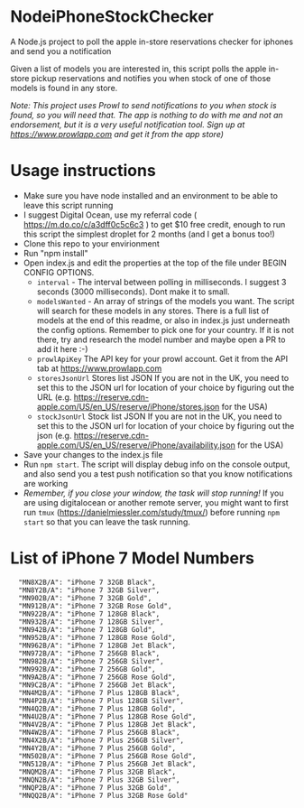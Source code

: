 # NodeiPhoneStockChecker
A Node.js project to poll the apple in-store reservations checker for iphones and send you a notification

Given a list of models you are interested in, this script polls the apple in-store pickup reservations and notifies you when stock of one of those models is found in any store.

_Note: This project uses Prowl to send notifications to you when stock is found, so you will need that. The app is nothing to do with me and not an endorsement, but it is a very useful notification tool. Sign up at https://www.prowlapp.com and get it from the app store)_

# Usage instructions
* Make sure you have node installed and an environment to be able to leave this script running
* I suggest Digital Ocean, use my referral code ( https://m.do.co/c/a3dff0c5c6c3 ) to get $10 free credit, enough to run this script the simplest droplet for 2 months (and I get a bonus too!)
* Clone this repo to your envirionment
* Run "npm install"
* Open index.js and edit the properties at the top of the file under BEGIN CONFIG OPTIONS.
  * `interval` - The interval between polling in milliseconds. I suggest 3 seconds (3000 milliseconds). Dont make it to small.
  * `modelsWanted` - An array of strings of the models you want. The script will search for these models in any stores. There is a full list of models at the end of this readme, or also in index.js just underneath the config options. Remember to pick one for your country. If it is not there, try and research the model number and maybe open a PR to add it here :-)
  * `prowlApiKey` The API key for your prowl account. Get it from the API tab at https://www.prowlapp.com
  * `storesJsonUrl` Stores list JSON If you are not in the UK, you need to set this to the JSON url for location of your choice by figuring out the URL (e.g. https://reserve.cdn-apple.com/US/en_US/reserve/iPhone/stores.json for the USA)
  * `stockJsonUrl`  Stock list JSON If you are not in the UK, you need to set this to the JSON url for location of your choice by figuring out the json (e.g. https://reserve.cdn-apple.com/US/en_US/reserve/iPhone/availability.json for the USA)
* Save your changes to the index.js file
* Run `npm start`. The script will display debug info on the console output, and also send you a test push notification so that you know notifications are working
* *Remember, if you close your window, the task will stop running!* If you are using digitalocean or another remote server, you might want to first run `tmux` (https://danielmiessler.com/study/tmux/) before running `npm start` so that you can leave the task running.


# List of iPhone 7 Model Numbers
```
  "MN8X2B/A": "iPhone 7 32GB Black",
  "MN8Y2B/A": "iPhone 7 32GB Silver",
  "MN902B/A": "iPhone 7 32GB Gold",
  "MN912B/A": "iPhone 7 32GB Rose Gold",
  "MN922B/A": "iPhone 7 128GB Black",
  "MN932B/A": "iPhone 7 128GB Silver",
  "MN942B/A": "iPhone 7 128GB Gold",
  "MN952B/A": "iPhone 7 128GB Rose Gold",
  "MN962B/A": "iPhone 7 128GB Jet Black",
  "MN972B/A": "iPhone 7 256GB Black",
  "MN982B/A": "iPhone 7 256GB Silver",
  "MN992B/A": "iPhone 7 256GB Gold",
  "MN9A2B/A": "iPhone 7 256GB Rose Gold",
  "MN9C2B/A": "iPhone 7 256GB Jet Black",
  "MN4M2B/A": "iPhone 7 Plus 128GB Black",
  "MN4P2B/A": "iPhone 7 Plus 128GB Silver",
  "MN4Q2B/A": "iPhone 7 Plus 128GB Gold",
  "MN4U2B/A": "iPhone 7 Plus 128GB Rose Gold",
  "MN4V2B/A": "iPhone 7 Plus 128GB Jet Black",
  "MN4W2B/A": "iPhone 7 Plus 256GB Black",
  "MN4X2B/A": "iPhone 7 Plus 256GB Silver",
  "MN4Y2B/A": "iPhone 7 Plus 256GB Gold",
  "MN502B/A": "iPhone 7 Plus 256GB Rose Gold",
  "MN512B/A": "iPhone 7 Plus 256GB Jet Black",
  "MNQM2B/A": "iPhone 7 Plus 32GB Black",
  "MNQN2B/A": "iPhone 7 Plus 32GB Silver",
  "MNQP2B/A": "iPhone 7 Plus 32GB Gold",
  "MNQQ2B/A": "iPhone 7 Plus 32GB Rose Gold"
  ```
